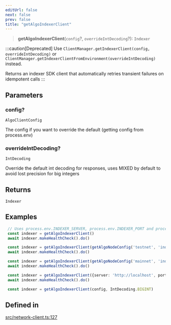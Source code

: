 ```yaml
---
editUrl: false
next: false
prev: false
title: "getAlgoIndexerClient"
---
```


> **getAlgoIndexerClient**(`config`?, `overrideIntDecoding`?): `Indexer`

:::caution[Deprecated]
Use `ClientManager.getIndexerClient(config, overrideIntDecoding)` or `ClientManager.getIndexerClientFromEnvironment(overrideIntDecoding)` instead.

Returns an indexer SDK client that automatically retries transient failures on idempotent calls
:::

## Parameters

### config?

`AlgoClientConfig`

The config if you want to override the default (getting config from process.env)

### overrideIntDecoding?

`IntDecoding`

Override the default int decoding for responses, uses MIXED by default to avoid lost precision for big integers

## Returns

`Indexer`

## Examples

```typescript
 // Uses process.env.INDEXER_SERVER, process.env.INDEXER_PORT and process.env.INDEXER_TOKEN
 const indexer = getAlgoIndexerClient()
 await indexer.makeHealthCheck().do()
 ```

```typescript
 const indexer = getAlgoIndexerClient(getAlgoNodeConfig('testnet', 'indexer'))
 await indexer.makeHealthCheck().do()
```

```typescript
 const indexer = getAlgoIndexerClient(getAlgoNodeConfig('mainnet', 'indexer'))
 await indexer.makeHealthCheck().do()
```

```typescript
 const indexer = getAlgoIndexerClient({server: 'http://localhost', port: '8980', token: 'aaaaaaaaaaaaaaaaaaaaaaaaaaaaaaaaaaaaaaaaaaaaaaaaaaaaaaaaaaaaaaaa'})
 await indexer.makeHealthCheck().do()
```

```typescript
 const indexer = getAlgoIndexerClient(config, IntDecoding.BIGINT)
```

## Defined in

[src/network-client.ts:127](https://github.com/algorandfoundation/algokit-utils-ts/blob/87156fe9637eca52c0bc9e840c5804088cb40974/src/network-client.ts#L127)
